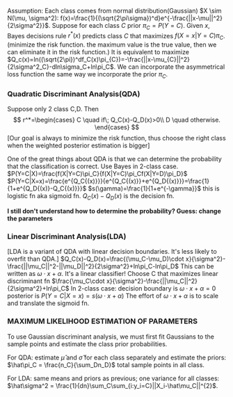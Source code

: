 Assumption: Each class comes from normal distribution(Gaussian)
$X \sim N(\mu, \sigma^2): f(x)=\frac{1}{(\sqrt{2\pi\sigma})^d}e^{-\frac{||x-\mu||^2}{2\sigma^2}}$.
Suppose for each class $C$ prior $\pi_C = P(Y=C)$.
Given $x$, Bayes decisions rule $r^*(x)$ predicts class $C$ that maximizes $f(X=x|Y=C)\pi_C$.(minimize the risk function. the maximum value is the true value, then we can eliminate it in the risk function.)
It is equivalent to maximize $Q_c(x)=ln((\sqrt{2\pi})^df_C(x)\pi_{C})=-\frac{||x-\mu_{C}||^2}{2\sigma^2_C}-dln\sigma_C+ln\pi_C$.
We can incorporate the asymmetrical loss function the same way we incorporate the prior $\pi_C$.

### Quadratic Discriminant Analysis(QDA)

Suppose only 2 class C,D. Then
$$
r^*=\begin{cases}
    C \quad if\; Q_C(x)-Q_D(x)>0\\
    D \quad otherwise.
\end{cases}
$$
[Our goal is always to minimize the risk function, thus choose the right class when the weighted posterior estimation is bigger]

One of the great things about QDA is that we can determine the probability that the classification is correct.
Use Bayes in 2-class case.
$P(Y=C|X)=\frac{f(X|Y=C)\pi_C}{f(X|Y=C)\pi_Cf(X|Y=D)\pi_D}$
$P(Y=C|X=x)=\frac{e^{Q_C{(x)}}}{e^{Q_C{(x)}}+e^{Q_D{(x)}}}=\frac{1}{1+e^{Q_D{(x)}-Q_C{(x)}}}$
$s(\gamma)=\frac{1}{1+e^{-\gamma}}$ this is logistic fn aka sigmoid fn. $Q_C{(x)}-Q_D{(x)}$ is the decision fn.

**I still don't understand how to determine the probability? Guess: change the parameters**

### Linear Discriminant Analysis(LDA)
[LDA is a variant of QDA with linear decision boundaries. It's less likely to overfit than QDA.]
$Q_C(x)-Q_D(x)=\frac{(\mu_C-\mu_D)\cdot x}{\sigma^2}-\frac{||\mu_C||^2-||\mu_D||^2}{2\sigma^2}+ln\pi_C-ln\pi_D$
This can be written as $\omega\cdot x+\alpha$. It's a linear classifier! Choose C that maximizes linear discriminant fn
$\frac{\mu_C\cdot x}{\sigma^2}-\frac{||\mu_C||^2}{2\sigma^2}+ln\pi_C$
In 2-class case: decision boundary is $\omega \cdot x + \alpha=0$
posterior is $P(Y=C|X=x)=s(\omega \cdot x + \alpha)$
The effort of $\omega \cdot x + \alpha$ is to scale and translate the sigmoid fn.

### MAXIMUM LIKELIHOOD ESTIMATION OF PARAMETERS
To use Gaussian discriminant analysis, we must first fit Gaussians to the sample points and estimate the class prior probabilities.

For QDA: estimate $\hat\mu$ and $\hat\sigma$ for each class separately and estimate the priors:
$\hat\pi_C = \frac{n_C}{\sum_Dn_D}$ total sample points in all class.

For LDA: same means and priors as previous; one variance for all classes:
$\hat\sigma^2 = \frac{1}{dn}\sum_C\sum_{i:y_i=C}||X_i-\hat\mu_C||^{2}$.
